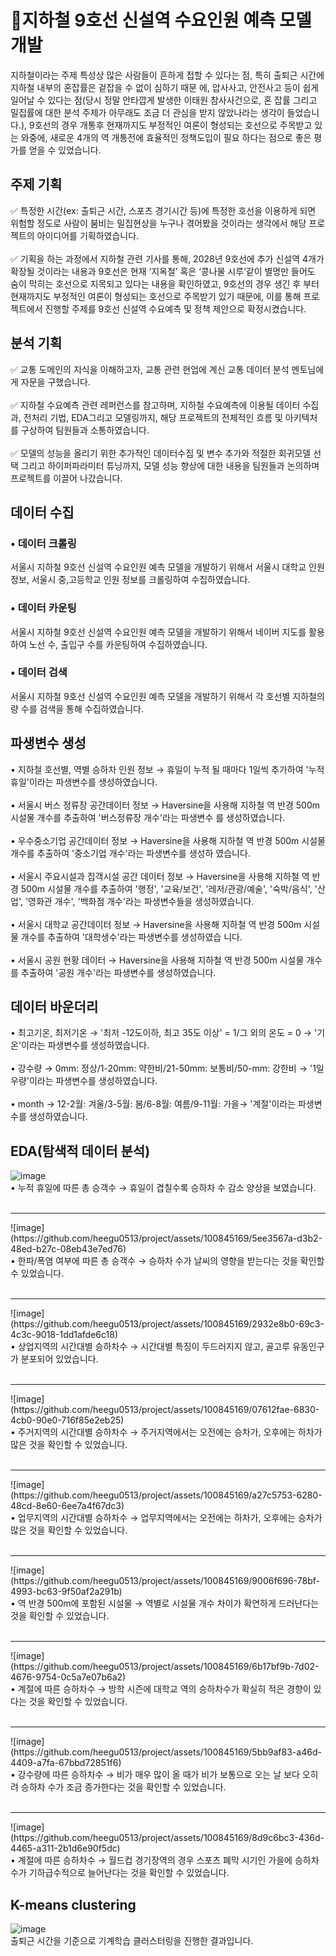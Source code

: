 # 🚆지하철 9호선 신설역 수요인원 예측 모델 개발
지하철이라는 주제 특성상 많은 사람들이 흔하게 접할 수 있다는 점, 특히 출퇴근 시간에 지하철 내부의 혼잡률은 겉잡을 수 없이 심하기 때문   에, 압사사고, 안전사고 등이 쉽게 일어날 수 있다는 점(당시 정말 안타깝게 발생한 이태원 참사사건으로, 혼   잡률 그리고 밀집률에 대한 분석 주제가 아무래도 조금 더 관심을 받지 않았나라는 생각이 들었습니다.), 9호선의 경우 개통후 현재까지도 부정적인 여론이 형성되는 호선으로 주목받고 있는 와중에, 새로운 4개의 역 개통전에 효율적인 정책도입이 필요       하다는 점으로 좋은 평가를 얻을 수 있었습니다. 


## 주제 기획
✅ 특정한 시간(ex: 출퇴근 시간, 스포츠 경기시간 등)에 특정한 호선을 이용하게 되면 위험할 정도로 사람이 붐비는 밀집현상을 누구나 겪어봤을 것이라는 생각에서 해당 프로젝트의 아이디어를 기획하였습니다.<br><br>
✅ 기획을 하는 과정에서 지하철 관련 기사를 통해, 2028년 9호선에 추가 신설역 4개가 확장될 것이라는 내용과 9호선은 현재 ‘지옥철’ 혹은 ‘콩나물 시루’같이 별명만 들어도 숨이 막히는 호선으로 지목되고 있다는 내용을 확인하였고, 9호선의 경우 생긴 후 부터 현재까지도 부정적인 여론이 형성되는 호선으로 주목받기 있기 때문에, 이를 통해 프로젝트에서 진행할 주제를 9호선 신설역 수요예측 및 정책 제안으로 확정시켰습니다. 

## 분석 기획
✅ 교통 도메인의 지식을 이해하고자, 교통 관련 현업에 계신 교통 데이터 분석 멘토님에게 자문을 구했습니다.<br><br>
✅ 지하철 수요예측 관련 레퍼런스를 참고하며, 지하철 수요예측에 이용될 데이터 수집과, 전처리 기법, EDA그리고 모델링까지, 해당 프로젝트의 전체적인 흐름 및 아키텍처를 구상하여 팀원들과 소통하였습니다.<br><br>
✅ 모델의 성능을 올리기 위한 추가적인 데이터수집 및 변수 추가와 적절한 회귀모델 선택 그리고 하이퍼파라미터 튜닝까지, 모델 성능 향상에 대한 내용을 팀원들과 논의하며 프로젝트를 이끌어 나갔습니다.

## 데이터 수집
### • 데이터 크롤링
서울시 지하철 9호선 신설역 수요인원 예측 모델을 개발하기 위해서 서울시 대학교 인원 정보, 서울시 중,고등학교 인원 정보를 크롤링하여 수집하였습니다.

### • 데이터 카운팅
서울시 지하철 9호선 신설역 수요인원 예측 모델을 개발하기 위해서 네이버 지도를 활용하여 노선 수, 출입구 수를 카운팅하여 수집하였습니다.

### • 데이터 검색
서울시 지하철 9호선 신설역 수요인원 예측 모델을 개발하기 위해서 각 호선별 지하철의 량 수를 검색을 통해 수집하였습니다.

## 파생변수 생성
• 지하철 호선별, 역별 승하차 인원 정보 → 휴일이 누적 될 때마다 1일씩 추가하여 '누적휴일'이라는 파생변수를 생성하였습니다.<br><br>
• 서울시 버스 정류장 공간데이터 정보 → Haversine을 사용해 지하철 역 반경 500m 시설물 개수를 추출하여 '버스정류장 개수'라는 파생변수   를 생성하였습니다.<br><br>
• 우수중소기업 공간데이터 정보 → Haversine을 사용해 지하철 역 반경 500m 시설물 개수를 추출하여 '중소기업 개수'라는 파생변수를 생성하   였습니다.<br><br>
• 서울시 주요시설과 집객시설 공간 데이터 정보 → Haversine을 사용해 지하철 역 반경 500m 시설물 개수를 추출하여 '행정', '교육/보건',   '레저/관광/예술', '숙박/음식', '산업', '영화관 개수', '백화점 개수'라는 파생변수들을 생성하였습니다.<br><br>
• 서울시 대학교 공간데이터 정보 → Haversine을 사용해 지하철 역 반경 500m 시설물 개수를 추출하여 '대학생수'라는 파생변수를 생성하였습   니다.<br><br>
• 서울시 공원 현황 데이터 → Haversine을 사용해 지하철 역 반경 500m 시설물 개수를 추출하여 '공원 개수'라는 파생변수를 생성하였습니다.

## 데이터 바운더리 
• 최고기온, 최저기온 → '최저 -12도이하, 최고 35도 이상' = 1/그 외의 온도 = 0 → '기온'이라는 파생변수를 생성하였습니다.<br><br>
• 강수량 → 0mm: 정상/1-20mm: 약한비/21-50mm: 보통비/50-mm: 강한비 → '1일 우량'이라는 파생변수를 생성하였습니다.<br><br>
• month → 12-2월: 겨울/3-5월: 봄/6-8월: 여름/9-11월: 가을→ '계절'이라는 파생변수를 생성하였습니다.

## EDA(탐색적 데이터 분석)
![image](https://github.com/heegu0513/project/assets/100845169/17a46e20-1384-4cd4-bcb6-0d3e31de1b90)<br>
• 누적 휴일에 따른 총 승객수 → 휴일이 겹칠수록 승하차 수 감소 양상을 보였습니다.<br><br>
<hr>
![image](https://github.com/heegu0513/project/assets/100845169/5ee3567a-d3b2-48ed-b27c-08eb43e7ed76)<br>
• 한파/폭염 여부에 따른 총 승객수 → 승하차 수가 날씨의 영향을 받는다는 것을 확인할 수 있었습니다.<br><br>
<hr>
![image](https://github.com/heegu0513/project/assets/100845169/2932e8b0-69c3-4c3c-9018-1dd1afde6c18)<br>
• 상업지역의 시간대별 승하차수 → 시간대별 특징이 두드러지지 않고, 골고루 유동인구가 분포되어 있었습니다.<br><br>
<hr>
![image](https://github.com/heegu0513/project/assets/100845169/07612fae-6830-4cb0-90e0-716f85e2eb25)<br>
• 주거지역의 시간대별 승하차수 → 주거지역에서는 오전에는 승차가, 오후에는 하차가 많은 것을 확인할 수 있었습니다.<br><br>
<hr>
![image](https://github.com/heegu0513/project/assets/100845169/a27c5753-6280-48cd-8e60-6ee7a4f67dc3)<br>
• 업무지역의 시간대별 승하차수 → 업무지역에서는 오전에는 하차가, 오후에는 승차가 많은 것을 확인할 수 있었습니다.<br><br>
<hr>
![image](https://github.com/heegu0513/project/assets/100845169/9006f696-78bf-4993-bc63-9f50af2a291b)<br>
• 역 반경 500m에 포함된 시설물 → 역별로 시설물 개수 차이가 확연하게 드러난다는 것을 확인할 수 있었습니다.<br><br>
<hr>
![image](https://github.com/heegu0513/project/assets/100845169/6b17bf9b-7d02-4676-9754-0c5a7e07b6a2)<br>
• 계절에 따른 승하차수 → 방학 시즌에 대학교 역의 승하차수가 확실히 적은 경향이 있다는 것을 확인할 수 있었습니다.<br><br>
<hr>
![image](https://github.com/heegu0513/project/assets/100845169/5bb9af83-a46d-4409-a7fa-67bbd72851f6)<br>
• 강수량에 따른 승하차수 → 비가 매우 많이 올 때가 비가 보통으로 오는 날 보다 오히려 승하차 수가 조금 증가한다는 것을 확인할 수 있었습니다.<br><br>
<hr>
![image](https://github.com/heegu0513/project/assets/100845169/8d9c6bc3-436d-4465-a311-2b1d6e90f5dc)<br>
• 계절에 따른 승하차수 → 월드컵 경기장역의 경우 스포츠 폐막 시기인 가을에 승하차수가 기하급수적으로 늘어난다는 것을 확인할 수 있었습니다.

## K-means clustering
![image](https://github.com/heegu0513/project/assets/100845169/3ab73e53-81b7-4229-ba2e-cc0ceeca5f0a)<br>
출퇴근 시간을 기준으로 기계학습 클러스터링을 진행한 결과입니다.



